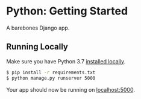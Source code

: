 # Python: Getting Started

A barebones Django app.


## Running Locally

Make sure you have Python 3.7 [installed locally](http://install.python-guide.org).

```sh
$ pip install -r requirements.txt
$ python manage.py runserver 5000
```

Your app should now be running on [localhost:5000](http://localhost:5000/).
